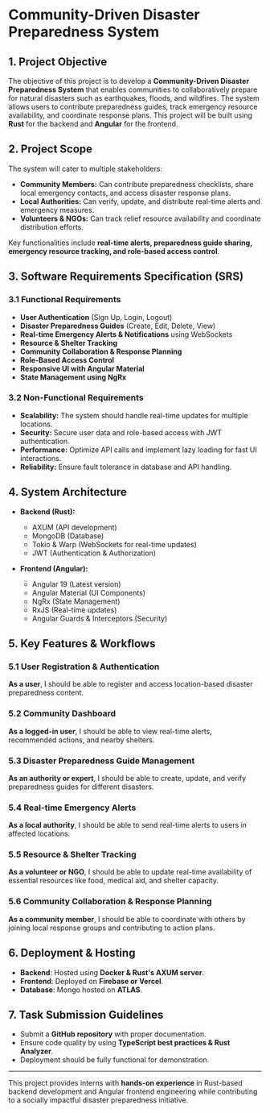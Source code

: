 # Community-Driven Disaster Preparedness System

## 1. Project Objective
The objective of this project is to develop a **Community-Driven Disaster Preparedness System** that enables communities to collaboratively prepare for natural disasters such as earthquakes, floods, and wildfires. The system allows users to contribute preparedness guides, track emergency resource availability, and coordinate response plans. This project will be built using **Rust** for the backend and **Angular** for the frontend.

## 2. Project Scope
The system will cater to multiple stakeholders:
- **Community Members:** Can contribute preparedness checklists, share local emergency contacts, and access disaster response plans.
- **Local Authorities:** Can verify, update, and distribute real-time alerts and emergency measures.
- **Volunteers & NGOs:** Can track relief resource availability and coordinate distribution efforts.

Key functionalities include **real-time alerts, preparedness guide sharing, emergency resource tracking, and role-based access control**.

## 3. Software Requirements Specification (SRS)
### 3.1 Functional Requirements
- **User Authentication** (Sign Up, Login, Logout)
- **Disaster Preparedness Guides** (Create, Edit, Delete, View)
- **Real-time Emergency Alerts & Notifications** using WebSockets
- **Resource & Shelter Tracking**
- **Community Collaboration & Response Planning**
- **Role-Based Access Control**
- **Responsive UI with Angular Material**
- **State Management using NgRx**

### 3.2 Non-Functional Requirements
- **Scalability:** The system should handle real-time updates for multiple locations.
- **Security:** Secure user data and role-based access with JWT authentication.
- **Performance:** Optimize API calls and implement lazy loading for fast UI interactions.
- **Reliability:** Ensure fault tolerance in database and API handling.

## 4. System Architecture
- **Backend (Rust):**
  - AXUM (API development)
  - MongoDB (Database)
  - Tokio & Warp (WebSockets for real-time updates)
  - JWT (Authentication & Authorization)

- **Frontend (Angular):**
  - Angular 19 (Latest version)
  - Angular Material (UI Components)
  - NgRx (State Management)
  - RxJS (Real-time updates)
  - Angular Guards & Interceptors (Security)

## 5. Key Features & Workflows
### 5.1 User Registration & Authentication
**As a user**, I should be able to register and access location-based disaster preparedness content.

### 5.2 Community Dashboard
**As a logged-in user**, I should be able to view real-time alerts, recommended actions, and nearby shelters.

### 5.3 Disaster Preparedness Guide Management
**As an authority or expert**, I should be able to create, update, and verify preparedness guides for different disasters.

### 5.4 Real-time Emergency Alerts
**As a local authority**, I should be able to send real-time alerts to users in affected locations.

### 5.5 Resource & Shelter Tracking
**As a volunteer or NGO**, I should be able to update real-time availability of essential resources like food, medical aid, and shelter capacity.

### 5.6 Community Collaboration & Response Planning
**As a community member**, I should be able to coordinate with others by joining local response groups and contributing to action plans.

## 6. Deployment & Hosting
- **Backend**: Hosted using **Docker & Rust's AXUM server**.
- **Frontend**: Deployed on **Firebase or Vercel**.
- **Database**: Mongo hosted on **ATLAS**. 

## 7. Task Submission Guidelines
- Submit a **GitHub repository** with proper documentation.
- Ensure code quality by using **TypeScript best practices & Rust Analyzer**.
- Deployment should be fully functional for demonstration.

---
This project provides interns with **hands-on experience** in Rust-based backend development and Angular frontend engineering while contributing to a socially impactful disaster preparedness initiative.
